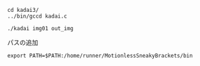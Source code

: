 ```
cd kadai3/
../bin/gccd kadai.c
```

```
./kadai img01 out_img
```

パスの追加

```
export PATH=$PATH:/home/runner/MotionlessSneakyBrackets/bin
```